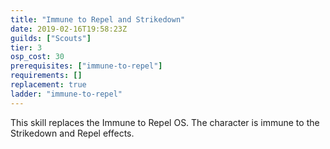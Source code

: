 ```yaml
---
title: "Immune to Repel and Strikedown"
date: 2019-02-16T19:58:23Z
guilds: ["Scouts"]
tier: 3
osp_cost: 30
prerequisites: ["immune-to-repel"]
requirements: []
replacement: true
ladder: "immune-to-repel"
---
```

This skill replaces the Immune to Repel OS. The character is immune to the Strikedown and Repel effects.